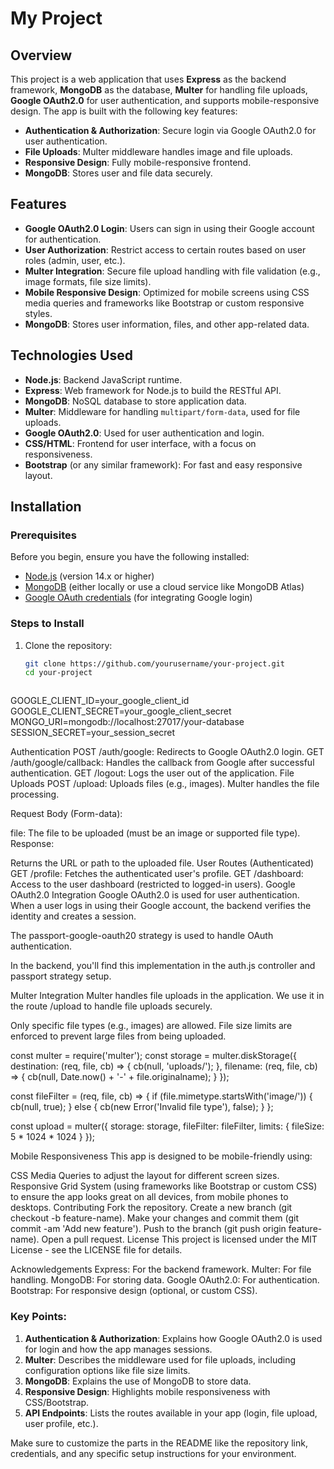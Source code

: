# My Project

## Overview
This project is a web application that uses **Express** as the backend framework, **MongoDB** as the database, **Multer** for handling file uploads, **Google OAuth2.0** for user authentication, and supports mobile-responsive design. The app is built with the following key features:

- **Authentication & Authorization**: Secure login via Google OAuth2.0 for user authentication.
- **File Uploads**: Multer middleware handles image and file uploads.
- **Responsive Design**: Fully mobile-responsive frontend.
- **MongoDB**: Stores user and file data securely.

## Features
- **Google OAuth2.0 Login**: Users can sign in using their Google account for authentication.
- **User Authorization**: Restrict access to certain routes based on user roles (admin, user, etc.).
- **Multer Integration**: Secure file upload handling with file validation (e.g., image formats, file size limits).
- **Mobile Responsive Design**: Optimized for mobile screens using CSS media queries and frameworks like Bootstrap or custom responsive styles.
- **MongoDB**: Stores user information, files, and other app-related data.

## Technologies Used
- **Node.js**: Backend JavaScript runtime.
- **Express**: Web framework for Node.js to build the RESTful API.
- **MongoDB**: NoSQL database to store application data.
- **Multer**: Middleware for handling `multipart/form-data`, used for file uploads.
- **Google OAuth2.0**: Used for user authentication and login.
- **CSS/HTML**: Frontend for user interface, with a focus on responsiveness.
- **Bootstrap** (or any similar framework): For fast and easy responsive layout.

## Installation

### Prerequisites
Before you begin, ensure you have the following installed:
- [Node.js](https://nodejs.org/) (version 14.x or higher)
- [MongoDB](https://www.mongodb.com/) (either locally or use a cloud service like MongoDB Atlas)
- [Google OAuth credentials](https://console.cloud.google.com/apis/credentials) (for integrating Google login)

### Steps to Install

1. Clone the repository:

   ```bash
   git clone https://github.com/yourusername/your-project.git
   cd your-project



GOOGLE_CLIENT_ID=your_google_client_id
GOOGLE_CLIENT_SECRET=your_google_client_secret
MONGO_URI=mongodb://localhost:27017/your-database
SESSION_SECRET=your_session_secret



Authentication
POST /auth/google: Redirects to Google OAuth2.0 login.
GET /auth/google/callback: Handles the callback from Google after successful authentication.
GET /logout: Logs the user out of the application.
File Uploads
POST /upload: Uploads files (e.g., images). Multer handles the file processing.

Request Body (Form-data):

file: The file to be uploaded (must be an image or supported file type).
Response:

Returns the URL or path to the uploaded file.
User Routes (Authenticated)
GET /profile: Fetches the authenticated user's profile.
GET /dashboard: Access to the user dashboard (restricted to logged-in users).
Google OAuth2.0 Integration
Google OAuth2.0 is used for user authentication. When a user logs in using their Google account, the backend verifies the identity and creates a session.

The passport-google-oauth20 strategy is used to handle OAuth authentication.

In the backend, you'll find this implementation in the auth.js controller and passport strategy setup.

Multer Integration
Multer handles file uploads in the application. We use it in the route /upload to handle file uploads securely.

Only specific file types (e.g., images) are allowed.
File size limits are enforced to prevent large files from being uploaded.

const multer = require('multer');
const storage = multer.diskStorage({
  destination: (req, file, cb) => {
    cb(null, 'uploads/');
  },
  filename: (req, file, cb) => {
    cb(null, Date.now() + '-' + file.originalname);
  }
});

const fileFilter = (req, file, cb) => {
  if (file.mimetype.startsWith('image/')) {
    cb(null, true);
  } else {
    cb(new Error('Invalid file type'), false);
  }
};

const upload = multer({ storage: storage, fileFilter: fileFilter, limits: { fileSize: 5 * 1024 * 1024 } });


Mobile Responsiveness
This app is designed to be mobile-friendly using:

CSS Media Queries to adjust the layout for different screen sizes.
Responsive Grid System (using frameworks like Bootstrap or custom CSS) to ensure the app looks great on all devices, from mobile phones to desktops.
Contributing
Fork the repository.
Create a new branch (git checkout -b feature-name).
Make your changes and commit them (git commit -am 'Add new feature').
Push to the branch (git push origin feature-name).
Open a pull request.
License
This project is licensed under the MIT License - see the LICENSE file for details.

Acknowledgements
Express: For the backend framework.
Multer: For file handling.
MongoDB: For storing data.
Google OAuth2.0: For authentication.
Bootstrap: For responsive design (optional, or custom CSS).



### Key Points:
1. **Authentication & Authorization**: Explains how Google OAuth2.0 is used for login and how the app manages sessions.
2. **Multer**: Describes the middleware used for file uploads, including configuration options like file size limits.
3. **MongoDB**: Explains the use of MongoDB to store data.
4. **Responsive Design**: Highlights mobile responsiveness with CSS/Bootstrap.
5. **API Endpoints**: Lists the routes available in your app (login, file upload, user profile, etc.).

Make sure to customize the parts in the README like the repository link, credentials, and any specific setup instructions for your environment.

